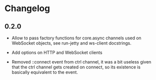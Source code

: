 # Changelog

## 0.2.0

* Allow to pass factory functions for core.async channels used on
  WebSocket objects, see run-jetty and ws-client docstrings.

* Add options on HTTP and WebSocket clients

* Removed ::connect event from ctrl channel, it was a bit useless
  given that the ctrl channel gets created on connect, so its
  existence is basically equivalent to the event.

